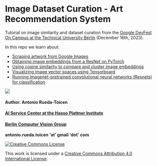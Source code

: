 # Image Dataset Curation - Art Recommendation System 

Tutorial on image similarity and dataset curation from the [Google DevFest On Campus at the Technical University Berlin](https://gdsc.community.dev/events/details/developer-student-clubs-technische-universitat-berlin-presents-devfest-on-campus-at-technical-university-berlin/) (December 16th, 2023). 

In this repo we learn about:

* [Scraping artwork from Google Images](https://github.com/andandandand/image-dataset-curation/blob/main/notebooks/Tutorial_Part1_Downloading_Images_to_Google_Drive_and_Creating_Embeddings.ipynb)
* [Obtaining image embeddings from a ResNet on PyTorch](https://github.com/andandandand/image-dataset-curation/blob/main/notebooks/Tutorial_Part2_Image_Similarity_of_Street_Artwork.ipynb)
* [Using cosine similarity to compare and cluster image embeddings](https://github.com/andandandand/image-dataset-curation/blob/main/notebooks/Tutorial_Part2_Image_Similarity_of_Street_Artwork.ipynb)
* [Visualizing image vector spaces using Tensorboard](https://github.com/andandandand/image-dataset-curation/blob/main/notebooks/Tutorial_Part3_Visualizing_Image_Embeddings_with_Tensorboard.ipynb)
* [Running Imagenet-pretrained convolutional neural networks (Resnets) for classification](https://github.com/andandandand/image-dataset-curation/blob/main/notebooks/Tutorial_Part4_Running_a_Pretrained_Resnet.ipynb)


![](https://github.com/andandandand/image-dataset-curation/blob/main/images/tensorboard_img.png)

#### Author: Antonio Rueda-Toicen
#### [AI Service Center at the Hasso Plattner Institute](https://hpi.de/kisz/home.html)
#### [Berlin Computer Vision Group](https://www.meetup.com/berlin-computer-vision-group/)

**antonio.rueda.toicen 'at' gmail 'dot' com**

[![Creative Commons License](https://i.creativecommons.org/l/by/4.0/88x31.png)](http://creativecommons.org/licenses/by/4.0/)

This work is licensed under a [Creative Commons Attribution 4.0 International License](http://creativecommons.org/licenses/by/4.0/).
